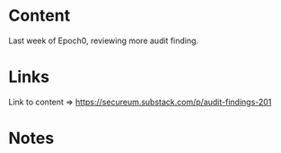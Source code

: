 # Content
Last week of Epoch0, reviewing more audit finding.

# Links
Link to content => https://secureum.substack.com/p/audit-findings-201


# Notes

